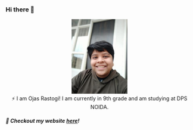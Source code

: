 ### Hi there 👋

<!--
**ojas1222/ojas1222** is a ✨ _special_ ✨ repository because its `README.md` (this file) appears on your GitHub profile.

Here are some ideas to get you started:

- 🔭 I’m currently working on ...
- 🌱 I’m currently learning ...
- 👯 I’m looking to collaborate on ...
- 🤔 I’m looking for help with ...
- 💬 Ask me about ...
- 📫 How to reach me: ...
- 😄 Pronouns: ...
- ⚡ Fun fact: ...
-->
<p align="center">
   <img src="images/ojas.jpg" height="200">
   <br>
   ⚡ I am Ojas Rastogi! I am currently in 9th grade and am studying at DPS NOIDA.
</p>

##### 🚀 Checkout my website [here](https://ojas1222.github.io/ojas1222/)!


